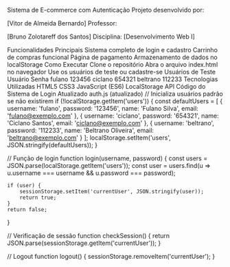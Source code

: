 Sistema de E-commerce com Autenticação
Projeto desenvolvido por:

[Vitor de Almeida Bernardo]
Professor:

[Bruno Zolotareff dos Santos] Disciplina:
[Desenvolvimento Web I]

Funcionalidades Principais
Sistema completo de login e cadastro
Carrinho de compras funcional
Página de pagamento
Armazenamento de dados no localStorage
Como Executar
Clone o repositório
Abra o arquivo index.html no navegador
Use os usuários de teste ou cadastre-se
Usuários de Teste
Usuário	Senha
fulano	123456
ciclano	654321
beltrano	112233
Tecnologias Utilizadas
HTML5
CSS3
JavaScript (ES6)
LocalStorage API
Código do Sistema de Login Atualizado
auth.js (atualizado)
// Inicializa usuários padrão se não existirem
if (!localStorage.getItem('users')) {
    const defaultUsers = [
        { username: 'fulano', password: '123456', name: 'Fulano Silva', email: 'fulano@exemplo.com' },
        { username: 'ciclano', password: '654321', name: 'Ciclano Santos', email: 'ciclano@exemplo.com' },
        { username: 'beltrano', password: '112233', name: 'Beltrano Oliveira', email: 'beltrano@exemplo.com' }
    ];
    localStorage.setItem('users', JSON.stringify(defaultUsers));
}

// Função de login
function login(username, password) {
    const users = JSON.parse(localStorage.getItem('users'));
    const user = users.find(u => u.username === username && u.password === password);
    
    if (user) {
        sessionStorage.setItem('currentUser', JSON.stringify(user));
        return true;
    }
    return false;
}

// Verificação de sessão
function checkSession() {
    return JSON.parse(sessionStorage.getItem('currentUser'));
}

// Logout
function logout() {
    sessionStorage.removeItem('currentUser');
}
